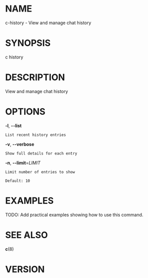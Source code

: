 # NAME

c-history - View and manage chat history

# SYNOPSIS

c history

# DESCRIPTION

View and manage chat history

# OPTIONS

<!-- BEGIN GENERATED OPTIONS -->
**-l**, **--list**

    List recent history entries

**-v**, **--verbose**

    Show full details for each entry

**-n**, **--limit**=*LIMIT*

    Limit number of entries to show

    Default: 10

<!-- END GENERATED OPTIONS -->

# EXAMPLES

TODO: Add practical examples showing how to use this command.

# SEE ALSO

**c**(8)

# VERSION

<!-- VERSION PLACEHOLDER -->
